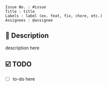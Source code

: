 ```

Issue No. : #issue
Title : title
Labels : label (ex. feat, fix, chore, etc.)
Assignees : @assignee

```

## 📓 Description

description here

## ☑️ TODO
- [ ] to-do here

